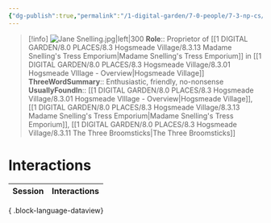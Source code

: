 ```yaml
---
{"dg-publish":true,"permalink":"/1-digital-garden/7-0-people/7-3-np-cs/jane-snelling/","tags":["#person","#hogsmeade","#hogsmeade-resident","#shopkeeper"]}
---
```


>[!info] 
>![Jane Snelling.jpg|left|300](/img/user/1%20DIGITAL%20GARDEN/7.0%20PEOPLE/7.3%20NPCs/Headshots/Jane%20Snelling.jpg)
>**Role**:: Proprietor of [[1 DIGITAL GARDEN/8.0 PLACES/8.3 Hogsmeade Village/8.3.13 Madame Snelling's Tress Emporium\|Madame Snelling's Tress Emporium]] in [[1 DIGITAL GARDEN/8.0 PLACES/8.3 Hogsmeade Village/8.3.01 Hogsmeade VIllage - Overview\|Hogsmeade Village]]
>**ThreeWordSummary**:: Enthusiastic, friendly, no-nonsense
>**UsuallyFoundIn**:: [[1 DIGITAL GARDEN/8.0 PLACES/8.3 Hogsmeade Village/8.3.01 Hogsmeade VIllage - Overview\|Hogsmeade Village]], [[1 DIGITAL GARDEN/8.0 PLACES/8.3 Hogsmeade Village/8.3.13 Madame Snelling's Tress Emporium\|Madame Snelling's Tress Emporium]], [[1 DIGITAL GARDEN/8.0 PLACES/8.3 Hogsmeade Village/8.3.11 The Three Broomsticks\|The Three Broomsticks]]

# Interactions

| Session | Interactions |
| ------- | ------------ |

{ .block-language-dataview}
